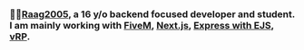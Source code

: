 ### 🌴🧊[Raag2005](https://raag2005.dk), a 16 y/o backend focused developer and student. I am mainly working with [FiveM](https://fivem.net), [Next.js](https://nextjs.org/), [Express with EJS](https://ejs.co/), [vRP](https://forum.cfx.re/t/release-vrp-framework/22894).
